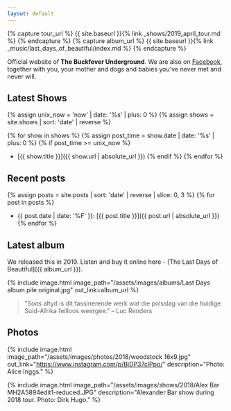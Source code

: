 ```yaml
---
layout: default
---
```


{% capture tour_url %}
    {{ site.baseurl }}{% link _shows/2019_april_tour.md %}
{% endcapture %}
{% capture album_url %}
    {{ site.baseurl }}{% link _music/last_days_of_beautiful/index.md %}
{% endcapture %}

Official website of **The Buckfever Underground**. We are also on [Facebook](https://www.facebook.com/TheBuckfeverUnderground), together with you, your mother and dogs and babies you've never met and never will.


## Latest Shows

{% assign unix_now = 'now' | date: '%s' | plus: 0 %}
{% assign shows = site.shows | sort: 'date' | reverse %}

{% for show in shows %}
{% assign post_time = show.date | date: '%s' | plus: 0 %}
{% if post_time >= unix_now %}
- [{{ show.title }}]({{ show.url | absolute_url }})
{% endif %}
{% endfor %}


## Recent posts

{% assign posts = site.posts | sort: 'date' | reverse | slice: 0, 3 %}
{% for post in posts %}
- {{ post.date | date: '%F' }}: [{{ post.title }}]({{ post.url | absolute_url }})
{% endfor %}


## Latest album

We released this in 2019. Listen and buy it online here - [The Last Days of Beautiful]({{ album_url }}).

{% include image.html
    image_path="/assets/images/albums/Last Days album pile original.jpg"
    out_link=album_url
%}

> "Soos altyd is dit fassinerende werk wat die polsslag van die huidige Suid-Afrika feilloos weergee." – Luc Renders


## Photos

{% include image.html
    image_path="/assets/images/photos/2018/woodstock 16x9.jpg"
    out_link="https://www.instagram.com/p/BjDP37clPpo/"
    description="Photo: Alice Inggs."
%}

{% include image.html
    image_path="/assets/images/shows/2018/Alex Bar MH2A5894edit1-reduced.JPG"
    description="Alexander Bar show during 2018 tour. Photo: Dirk Hugo."
%}
